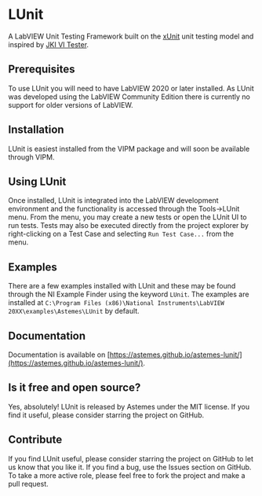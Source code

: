 # LUnit

A LabVIEW Unit Testing Framework built on the [xUnit](https://en.wikipedia.org/wiki/XUnit) unit testing model and inspired by [JKI VI Tester](https://github.com/JKISoftware/JKI-VI-Tester).

## Prerequisites

To use LUnit you will need to have LabVIEW 2020 or later installed.
As LUnit was developed using the LabVIEW Community Edition there is currently no support for older versions of LabVIEW.

## Installation

LUnit is easiest installed from the VIPM package and will soon be available through VIPM.

## Using LUnit

Once installed, LUnit is integrated into the LabVIEW development environment and the functionality is accessed through the Tools->LUnit menu.
From the menu, you may create a new tests or open the LUnit UI to run tests.
Tests may also be executed directly from the project explorer by right-clicking on a Test Case and selecting `Run Test Case...` from the menu.

## Examples

There are a few examples installed with LUnit and these may be found through the NI Example Finder using the keyword `LUnit`.
The examples are installed at `C:\Program Files (x86)\National Instruments\LabVIEW 20XX\examples\Astemes\LUnit` by default.

## Documentation

Documentation is available on [https://astemes.github.io/astemes-lunit/](https://astemes.github.io/astemes-lunit/).

## Is it free and open source?

Yes, absolutely!
LUnit is released by Astemes under the MIT license.
If you find it useful, please consider starring the project on GitHub.

## Contribute

If you find LUnit useful, please consider starring the project on GitHub to let us know that you like it.
If you find a bug, use the Issues section on GitHub.
To take a more active role, please feel free to fork the project and make a pull request.
